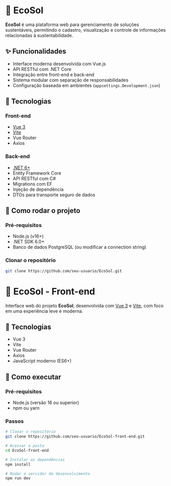 # 🌱 EcoSol

**EcoSol** é uma plataforma web para gerenciamento de soluções sustentáveis, permitindo o cadastro, visualização e controle de informações relacionadas à sustentabilidade.

## ✨ Funcionalidades

- Interface moderna desenvolvida com Vue.js
- API RESTful com .NET Core
- Integração entre front-end e back-end
- Sistema modular com separação de responsabilidades
- Configuração baseada em ambientes (`appsettings.Development.json`)

## 🧩 Tecnologias

### Front-end
- [Vue 3](https://vuejs.org/)
- [Vite](https://vitejs.dev/)
- Vue Router
- Axios

### Back-end
- [.NET 6+](https://dotnet.microsoft.com/)
- Entity Framework Core
- API RESTful com C#
- Migrations com EF
- Injeção de dependência
- DTOs para transporte seguro de dados

## 🚀 Como rodar o projeto

### Pré-requisitos
- Node.js (v16+)
- .NET SDK 6.0+
- Banco de dados PostgreSQL (ou modificar a connection string)

### Clonar o repositório
```bash
git clone https://github.com/seu-usuario/EcoSol.git
```

# 🌱 EcoSol - Front-end

Interface web do projeto **EcoSol**, desenvolvida com [Vue 3](https://vuejs.org/) e [Vite](https://vitejs.dev/), com foco em uma experiência leve e moderna.

## 🧪 Tecnologias

- Vue 3
- Vite
- Vue Router
- Axios
- JavaScript moderno (ES6+)

## 🚀 Como executar

### Pré-requisitos
- Node.js (versão 16 ou superior)
- npm ou yarn

### Passos
```bash
# Clonar o repositório
git clone https://github.com/seu-usuario/EcoSol-front-end.git

# Acessar a pasta
cd EcoSol-front-end

# Instalar as dependências
npm install

# Rodar o servidor de desenvolvimento
npm run dev
